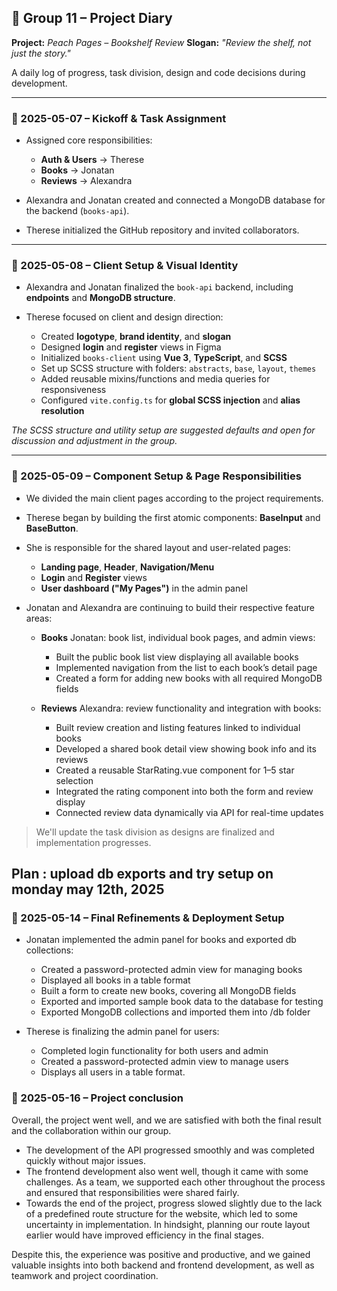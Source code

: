 ## 📖 Group 11 – Project Diary

**Project:** _Peach Pages – Bookshelf Review_
**Slogan:** _"Review the shelf, not just the story."_

A daily log of progress, task division, design and code decisions during development.

---

### 📅 2025-05-07 – Kickoff & Task Assignment

- Assigned core responsibilities:

  - **Auth & Users** → Therese
  - **Books** → Jonatan
  - **Reviews** → Alexandra

- Alexandra and Jonatan created and connected a MongoDB database for the backend (`books-api`).

- Therese initialized the GitHub repository and invited collaborators.

---

### 📅 2025-05-08 – Client Setup & Visual Identity

- Alexandra and Jonatan finalized the `book-api` backend, including **endpoints** and **MongoDB structure**.
- Therese focused on client and design direction:

  - Created **logotype**, **brand identity**, and **slogan**
  - Designed **login** and **register** views in Figma
  - Initialized `books-client` using **Vue 3**, **TypeScript**, and **SCSS**
  - Set up SCSS structure with folders: `abstracts`, `base`, `layout`, `themes`
  - Added reusable mixins/functions and media queries for responsiveness
  - Configured `vite.config.ts` for **global SCSS injection** and **alias resolution**

_The SCSS structure and utility setup are suggested defaults and open for discussion and adjustment in the group._

---

### 📅 2025-05-09 – Component Setup & Page Responsibilities

- We divided the main client pages according to the project requirements.

- Therese began by building the first atomic components: **BaseInput** and **BaseButton**.

- She is responsible for the shared layout and user-related pages:

  - **Landing page**, **Header**, **Navigation/Menu**
  - **Login** and **Register** views
  - **User dashboard ("My Pages")** in the admin panel

- Jonatan and Alexandra are continuing to build their respective feature areas:

  - **Books** Jonatan: book list, individual book pages, and admin views:

    - Built the public book list view displaying all available books
    - Implemented navigation from the list to each book’s detail page
    - Created a form for adding new books with all required MongoDB fields

  - **Reviews** Alexandra: review functionality and integration with books:
    - Built review creation and listing features linked to individual books
    - Developed a shared book detail view showing book info and its reviews
    - Created a reusable StarRating.vue component for 1–5 star selection
    - Integrated the rating component into both the form and review display
    - Connected review data dynamically via API for real-time updates

> We'll update the task division as designs are finalized and implementation progresses.

## **Plan** : upload db exports and try setup on monday may 12th, 2025

### 📅 2025-05-14 – Final Refinements & Deployment Setup

- Jonatan implemented the admin panel for books and exported db collections:

  - Created a password-protected admin view for managing books
  - Displayed all books in a table format
  - Built a form to create new books, covering all MongoDB fields
  - Exported and imported sample book data to the database for testing
  - Exported MongoDB collections and imported them into /db folder

- Therese is finalizing the admin panel for users:
  - Completed login functionality for both users and admin
  - Created a password-protected admin view to manage users
  - Displays all users in a table format.

### 📅 2025-05-16 – Project conclusion

Overall, the project went well, and we are satisfied with both the final result and the collaboration within our group.

- The development of the API progressed smoothly and was completed quickly without major issues.
- The frontend development also went well, though it came with some challenges. As a team, we supported each other throughout the process and ensured that responsibilities were shared fairly.
- Towards the end of the project, progress slowed slightly due to the lack of a predefined route structure for the website, which led to some uncertainty in implementation. In hindsight, planning our route layout earlier would have improved efficiency in the final stages.

Despite this, the experience was positive and productive, and we gained valuable insights into both backend and frontend development, as well as teamwork and project coordination.
